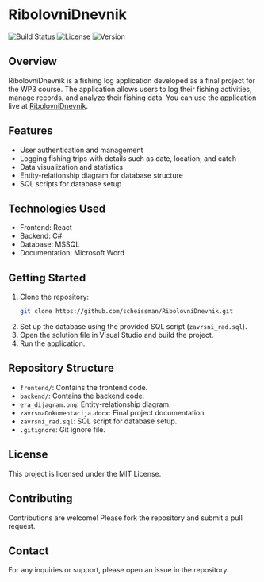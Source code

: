 # RibolovniDnevnik


![Build Status](https://img.shields.io/github/actions/workflow/status/scheissman/RibolovniDnevnik/main.yml?branch=main)
![License](https://img.shields.io/github/license/scheissman/RibolovniDnevnik)
![Version](https://img.shields.io/github/v/release/scheissman/RibolovniDnevnik)


## Overview
RibolovniDnevnik is a fishing log application developed as a final project for the WP3 course. 
The application allows users to log their fishing activities, manage records, and analyze their fishing data. 
You can use the application live at [RibolovniDnevnik](https://ribolovnidnevnik.runasp.net/).

## Features
- User authentication and management
- Logging fishing trips with details such as date, location, and catch
- Data visualization and statistics
- Entity-relationship diagram for database structure
- SQL scripts for database setup

## Technologies Used
- Frontend: React
- Backend: C#
- Database: MSSQL
- Documentation: Microsoft Word

## Getting Started
1. Clone the repository:
    ```bash
    git clone https://github.com/scheissman/RibolovniDnevnik.git
    ```
2. Set up the database using the provided SQL script (`zavrsni_rad.sql`).
3. Open the solution file in Visual Studio and build the project.
4. Run the application.

## Repository Structure
- `frontend/`: Contains the frontend code.
- `backend/`: Contains the backend code.
- `era_dijagram.png`: Entity-relationship diagram.
- `zavrsnaDokumentacija.docx`: Final project documentation.
- `zavrsni_rad.sql`: SQL script for database setup.
- `.gitignore`: Git ignore file.

## License
This project is licensed under the MIT License.

## Contributing
Contributions are welcome! Please fork the repository and submit a pull request.

## Contact
For any inquiries or support, please open an issue in the repository.
